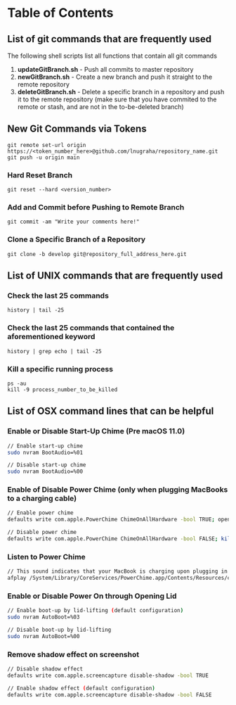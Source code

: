 # Table of Contents

## List of git commands that are frequently used

The following shell scripts list all functions that contain all git commands
1. **updateGitBranch.sh** - Push all commits to master repository
2. **newGitBranch.sh** - Create a new branch and push it straight to the remote repository
3. **deleteGitBranch.sh** - Delete a specific branch in a repository and push it to the remote repository (make sure that you have commited to the remote or stash, and are not in the to-be-deleted branch)

## New Git Commands via Tokens ##
```
git remote set-url origin https://<token_number_here>@github.com/lnugraha/repository_name.git
git push -u origin main
```

### Hard Reset Branch ###
```
git reset --hard <version_number>
```

### Add and Commit before Pushing to Remote Branch ###
```
git commit -am "Write your comments here!"
```

### Clone a Specific Branch of a Repository ###
```
git clone -b develop git@repository_full_address_here.git
```

## List of UNIX commands that are frequently used

### Check the last 25 commands ###
```
history | tail -25
```

### Check the last 25 commands that contained the aforementioned keyword ###
```
history | grep echo | tail -25
```

### Kill a specific running process ###
```
ps -au
kill -9 process_number_to_be_killed
```

## List of OSX command lines that can be helpful ##

### Enable or Disable Start-Up Chime (Pre macOS 11.0) ###
```bash
// Enable start-up chime
sudo nvram BootAudio=%01

// Disable start-up chime
sudo nvram BootAudio=%00
```

### Enable of Disable Power Chime (only when plugging MacBooks to a charging cable) ###
```bash
// Enable power chime
defaults write com.apple.PowerChime ChimeOnAllHardware -bool TRUE; open /System/Library/CoreServices/PowerChime.app & 

// Disable power chime
defaults write com.apple.PowerChime ChimeOnAllHardware -bool FALSE; killall PowerChime
```

### Listen to Power Chime ###
```bash
// This sound indicates that your MacBook is charging upon plugging in power cables
afplay /System/Library/CoreServices/PowerChime.app/Contents/Resources/connect_power.aif
```

### Enable or Disable Power On through Opening Lid ###
```bash
// Enable boot-up by lid-lifting (default configuration)
sudo nvram AutoBoot=%03

// Disable boot-up by lid-lifting 
sudo nvram AutoBoot=%00
```

### Remove shadow effect on screenshot ###
```bash
// Disable shadow effect
defaults write com.apple.screencapture disable-shadow -bool TRUE

// Enable shadow effect (default configuration)
defaults write com.apple.screencapture disable-shadow -bool FALSE
```
